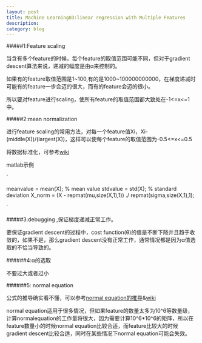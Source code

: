 ```yaml
---
layout: post
title: Machine Learning03:linear regression with Multiple Features
description: 
category: blog
---
```


#####1:Feature scaling

当含有多个feature的时候，每个feature的取值范围可能不同，但对于gradient descent算法来说，递减的幅度是由α来控制的。

如果有的feature取值范围是1~100,有的是1000~100000000000，在梯度递减时可能有的feature一步会迈的很大，而有的feature会迈的很小。

所以要对feature进行scaling，使所有feature的取值范围都大致处在-1<=x<=1中。

#####2:mean normalization

进行feature scaling的常用方法，对每一个feature值Xi，Xi-(middle(X))/(largest(X))，这样可以使每个feature的取值范围为-0.5<=x<=0.5

将数据标准化，可参考[wiki](http://en.wikipedia.org/wiki/Normalization_(statistics))

matlab示例

`
 
meanvalue = mean(X);       %  mean value 
stdvalue = std(X);     %  standard deviation
X_norm  = (X - repmat(mu,size(X,1),1)) ./  repmat(sigma,size(X,1),1);

`

#####3:debugging ,保证梯度递减正常工作。

要保证gradient descent的过程中，cost function(θ)的值是不断下降并且趋于收敛的，如果不是，那么gradient descent没有正常工作，通常情况都是因为α值选取的不恰当导致的。

######4:α的选取

不要过大或者过小

######5: normal equation

公式的推导确实看不懂，可以参考[normal equation的推导](http://dip.sun.ac.za/~hanno/twb264/lesings/lsa.pdf)&[wiki](http://en.wikipedia.org/wiki/Linear_least_squares_(mathematics)#Derivation_of_the_normal_equations)

normal equation适用于很多情况，但如果feature的数量太多为10^6等数量级，计算normalequation的工作量将很大，因为需要计算10^6*10^6的矩阵，所以在feature数量小的时候normal equation比较合适，而feature比较大的时候gradient descent比较合适，同时在某些情况下normal equation可能会失效。